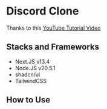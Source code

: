 # Discord Clone
Thanks to this [YouTube Tutorial Video](https://www.youtube.com/watch?v=ZbX4Ok9YX94&t=87s&pp=ygUWZGlzY29yZCBjbG9uZSByZWFjdCBqcw%3D%3D)
## Stacks and Frameworks
- Next.JS v13.4
- Node.JS v20.5.1
- shadcn/ui
- TailwindCSS 
## How to Use

